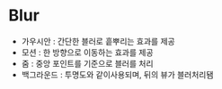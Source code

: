 
# Blur

- 가우시안 : 간단한 블러로 흩뿌리는 효과를 제공
- 모션 : 한 방향으로 이동하는 효과를 제공
- 줌 : 중앙 포인트를 기준으로 블러를 처리
- 백그라운드 : 투명도와 같이사용되며, 뒤의 뷰가 블러처리됌